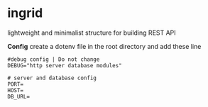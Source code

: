 # ingrid
lightweight and minimalist structure for building REST API

**Config**
create a dotenv file in the root directory and add these line

``` dotenv
#debug config | Do not change
DEBUG="http server database modules"

# server and database config
PORT=
HOST=
DB_URL=
```
